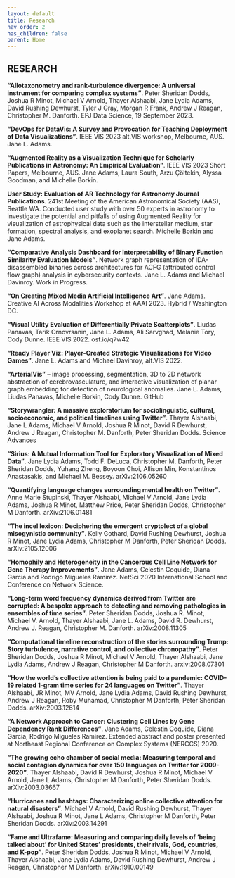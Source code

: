 ```yaml
---
layout: default
title: Research
nav_order: 2
has_children: false
parent: Home
---
```


## RESEARCH

__“Allotaxonometry and rank-turbulence divergence: A universal instrument for comparing complex systems”__. Peter Sheridan Dodds, Joshua R Minot, Michael V Arnold, Thayer Alshaabi, Jane Lydia Adams, David Rushing Dewhurst, Tyler J Gray, Morgan R Frank, Andrew J Reagan, Christopher M. Danforth. EPJ Data Science, 19 September 2023.

__“DevOps for DataVis: A Survey and Provocation for Teaching Deployment of Data Visualizations”__. IEEE VIS 2023 alt.VIS workshop, Melbourne, AUS. Jane L. Adams.

__“Augmented Reality as a Visualization Technique for Scholarly Publications in Astronomy: An Empirical Evaluation”__. IEEE VIS 2023 Short Papers, Melbourne, AUS. Jane Adams, Laura South, Arzu Çöltekin, Alyssa Goodman, and Michelle Borkin.

__User Study: Evaluation of AR Technology for Astronomy Journal Publications__. 241st Meeting of the American Astronomical Society (AAS), Seattle WA. Conducted user study with over 50 experts in astronomy to investigate the potential and pitfalls of using Augmented Reality for visualization of astrophysical data such as the interstellar medium, star formation, spectral analysis, and exoplanet search. Michelle Borkin and Jane Adams.

__“Comparative Analysis Dashboard for Interpretability of Binary Function Similarity Evaluation Models”__. Network graph representation of IDA-disassembled binaries across architectures for ACFG (attributed control flow graph) analysis in cybersecurity contexts. Jane L. Adams and Michael Davinroy. Work in Progress.

__“On Creating Mixed Media Artificial Intelligence Art”__. Jane Adams. Creative AI Across Modalities Workshop at AAAI 2023. Hybrid / Washington DC.

__“Visual Utility Evaluation of Differentially Private Scatterplots”__. Liudas Panavas, Tarik Crnovrsanin, Jane L. Adams, Ali Sarvghad, Melanie Tory, Cody Dunne. IEEE VIS 2022. osf.io/q7w42

__“Ready Player Viz: Player-Created Strategic Visualizations for Video Games”__. Jane L. Adams and Michael Davinroy, alt.VIS 2022.

__“ArterialVis”__ – image processing, segmentation, 3D to 2D network abstraction of cerebrovasculature, and interactive visualization of planar graph embedding for detection of neurological anomalies. Jane L. Adams, Liudas Panavas, Michelle Borkin, Cody Dunne. GitHub

__“Storywrangler: A massive exploratorium for sociolinguistic, cultural, socioeconomic, and political timelines using Twitter”__. Thayer Alshaabi, Jane L Adams, Michael V Arnold, Joshua R Minot, David R Dewhurst, Andrew J Reagan, Christopher M. Danforth, Peter Sheridan Dodds. Science Advances

__“Sirius: A Mutual Information Tool for Exploratory Visualization of Mixed Data”__. Jane Lydia Adams, Todd F. DeLuca, Christopher M. Danforth, Peter Sheridan Dodds, Yuhang Zheng, Boyoon Choi, Allison Min, Konstantinos Anastasakis, and Michael M. Bessey. arXiv:2106.05260

__“Quantifying language changes surrounding mental health on Twitter”__. Anne Marie Stupinski, Thayer Alshaabi, Michael V Arnold, Jane Lydia Adams, Joshua R Minot, Matthew Price, Peter Sheridan Dodds, Christopher M Danforth. arXiv:2106.01481

__“The incel lexicon: Deciphering the emergent cryptolect of a global misogynistic community”__. Kelly Gothard, David Rushing Dewhurst, Joshua R Minot, Jane Lydia Adams, Christopher M Danforth, Peter Sheridan Dodds. arXiv:2105.12006

__“Homophily and Heterogeneity in the Cancerous Cell Line Network for Gene Therapy Improvements”__. Jane Adams, Celestin Coquide, Diana Garcia and Rodrigo Migueles Ramirez. NetSci 2020 International School and Conference on Network Science.

__“Long-term word frequency dynamics derived from Twitter are corrupted: A bespoke approach to detecting and removing pathologies in ensembles of time series”__. Peter Sheridan Dodds, Joshua R. Minot, Michael V. Arnold, Thayer Alshaabi, Jane L. Adams, David R. Dewhurst, Andrew J. Reagan, Christopher M. Danforth. arXiv:2008.11305

__“Computational timeline reconstruction of the stories surrounding Trump: Story turbulence, narrative control, and collective chronopathy”__. Peter Sheridan Dodds, Joshua R Minot, Michael V Arnold, Thayer Alshaabi, Jane Lydia Adams, Andrew J Reagan, Christopher M Danforth. arxiv:2008.07301

__“How the world’s collective attention is being paid to a pandemic: COVID-19 related 1-gram time series for 24 languages on Twitter”__. Thayer Alshaabi, JR Minot, MV Arnold, Jane Lydia Adams, David Rushing Dewhurst, Andrew J Reagan, Roby Muhamad, Christopher M Danforth, Peter Sheridan Dodds. arXiv:2003.12614

__“A Network Approach to Cancer: Clustering Cell Lines by Gene Dependency Rank Differences”__. Jane Adams, Celestin Coquide, Diana Garcia, Rodrigo Migueles Ramirez. Extended abstract and poster presented at Northeast Regional Conference on Complex Systems (NERCCS) 2020.

__“The growing echo chamber of social media: Measuring temporal and social contagion dynamics for over 150 languages on Twitter for 2009-2020”__. Thayer Alshaabi, David R Dewhurst, Joshua R Minot, Michael V Arnold, Jane L Adams, Christopher M Danforth, Peter Sheridan Dodds. arXiv:2003.03667

__“Hurricanes and hashtags: Characterizing online collective attention for natural disasters”__. Michael V Arnold, David Rushing Dewhurst, Thayer Alshaabi, Joshua R Minot, Jane L Adams, Christopher M Danforth, Peter Sheridan Dodds. arXiv:2003.14291

__“Fame and Ultrafame: Measuring and comparing daily levels of ‘being talked about’ for United States’ presidents, their rivals, God, countries, and K-pop”__. Peter Sheridan Dodds, Joshua R Minot, Michael V Arnold, Thayer Alshaabi, Jane Lydia Adams, David Rushing Dewhurst, Andrew J Reagan, Christopher M Danforth. arXiv:1910.00149
